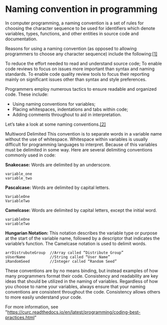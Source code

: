 # Naming convention in programming
In computer programming, a naming convention is a set of rules for choosing the character sequence to be used for identifiers which denote variables, types, functions, and other entities in source code and documentation.

Reasons for using a naming convention (as opposed to allowing programmers to choose any character sequence) include the following:[[1]](https://en.wikipedia.org/wiki/Naming_convention_(programming))

To reduce the effort needed to read and understand source code;
To enable code reviews to focus on issues more important than syntax and naming standards.
To enable code quality review tools to focus their reporting mainly on significant issues other than syntax and style preferences.

Programmers employ numerous tactics to ensure readable and organized code. These include:

* Using naming conventions for variables;
* Placing whitespaces, indentations and tabs within code;
* Adding comments throughout to aid in interpretation.

Let’s take a look at some naming conventions.[[2]](https://curc.readthedocs.io/en/latest/programming/coding-best-practices.html)

Multiword Delimited
This convention is to separate words in a variable name without the use of whitespace. Whitespace within variables is usually difficult for programming languages to interpret. Because of this variables must be delimited in some way. Here are several delimiting conventions commonly used in code:

**Snakecase:** Words are delimited by an underscore.
```
variable_one
variable_two
```
**Pascalcase:** Words are delimited by capital letters.
```
VariableOne
VariableTwo
```
**Camelcase:** Words are delimited by capital letters, except the initial word.
```
variableOne
variableTwo
```
**Hungarian Notation:** This notation describes the variable type or purpose at the start of the variable name, followed by a descriptor that indicates the variable’s function. The Camelcase notation is used to delimit words.
```
arrDistrubuteGroup  //Array called “Distribute Group”
sUserName           //String called “User Name”
iRandomSeed         //Integer called “Random Seed”
```
These conventions are by no means binding, but instead examples of how many programmers format their code. Consistency and readability are key ideas that should be utilized in the naming of variables. Regardless of how you choose to name your variables, always ensure that your naming conventions are consistent throughout the code. Consistency allows others to more easily understand your code.

For more information, see "https://curc.readthedocs.io/en/latest/programming/coding-best-practices.html"